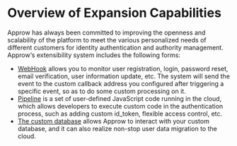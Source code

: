 # Overview of Expansion Capabilities

<LastUpdated/>

Approw has always been committed to improving the openness and scalability of the platform to meet the various personalized needs of different customers for identity authentication and authority management. Approw‘s extensibility system includes the following forms:

- [WebHook](/guides/webhook/README.md) allows you to monitor user registration, login, password reset, email verification, user information update, etc. The system will send the event to the custom callback address you configured after triggering a specific event, so as to do some custom processing on it.
- [Pipeline](/guides/pipeline/README.md) is a set of user-defined JavaScript code running in the cloud, which allows developers to execute custom code in the authentication process, such as adding custom id_token, flexible access control, etc.
- [The custom database](/guides/database-connection/overview.md) allows Approw to interact with your custom database, and it can also realize non-stop user data migration to the cloud.

